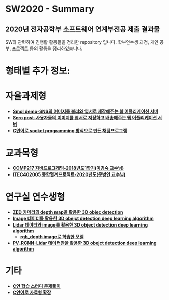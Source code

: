 # SW2020 - Summary

## 2020년 전자공학부 소프트웨어 연계부전공 제출 결과물 
  
SW와 관련하여 진행활 활동들을 정리한 repository 입니다.
학부연수생 과정, 개인 공부, 프로젝트 등의 활동을 정리하였습니다.

# 형태별 추가 정보:


# 자율과제형
- **[Smol demo-SNS의 이미지를 불러와 엽서로 제작해주는 웹 어플리케이션 서버](https://github.com/Heedeok/smol_beta_server)**
- **[Sero post-사용자들의 이미지를 엽서로 저장하고 배송해주는 웹 어플리케이션 서버](https://github.com/Heedeok/sero_post)**
- **[C언어로 socket programming 방식으로 만든 채팅프로그램](https://github.com/Heedeok/chat)**

# 교과목형
- **[COMP217 자바프로그래밍-2018년도1학기(이경숙 교수님)](https://github.com/Heedeok/calender)**
- **[ITEC402005 종합헐계프로젝트-2020년도(문병인 교수님)](https://github.com/Heedeok/airmate)**

# 연구실 연수생형
- **[ZED 카메라의 depth map을 활용한 3D objec detection](https://github.com/Heedeok/3dod_zedm)**
- **[Image 데이터를 활용한 3D obejct detection deep learning algorithm](https://github.com/Heedeok/smoke)**
- **[Lidar 데이터와 image를 활용한 3D object detection deep learning algorithm](https://github.com/Heedeok/frustum-pointnets)**
  - **[rgb_depth image로 학습한 모델](https://github.com/Heedeok/frustum-pointnets-rgbd)**
- **[PV_RCNN-Lidar 데이터만을 활용한 3D obejct detection deep learning algorithm](https://github.com/Heedeok/PV_RCNN)**

# 기타
- **[C언 학습 스터디 문제풀이](https://github.com/Heedeok/problem)**
- **[C언어로 자료형 확장](https://github.com/Heedeok/256integer)**
